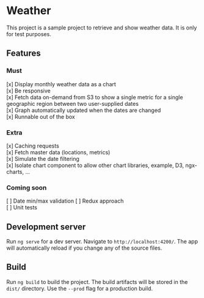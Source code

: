 # Weather

This project is a sample project to retrieve and show weather data. It is only for test purposes.

## Features
### Must
[x] Display monthly weather data as a chart  
[x] Be responsive  
[x] Fetch data on-demand from S3 to show a single metric for a single geographic region between two user-supplied dates  
[x] Graph automatically updated when the dates are changed  
[x] Runnable out of the box  

### Extra
[x] Caching requests  
[x] Fetch master data (locations, metrics)  
[x] Simulate the date filtering  
[x] Isolate chart component to allow other chart libraries, example, D3, ngx-charts, ...  

### Coming soon
[ ] Date min/max validation
[ ] Redux approach  
[ ] Unit tests  


## Development server

Run `ng serve` for a dev server. Navigate to `http://localhost:4200/`. The app will automatically reload if you change any of the source files.

## Build

Run `ng build` to build the project. The build artifacts will be stored in the `dist/` directory. Use the `--prod` flag for a production build.
